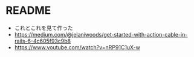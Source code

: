 # README
* これとこれを見て作った
* https://medium.com/@jelaniwoods/get-started-with-action-cable-in-rails-6-4c605f93c9b8
* https://www.youtube.com/watch?v=nRP91C1uX-w
